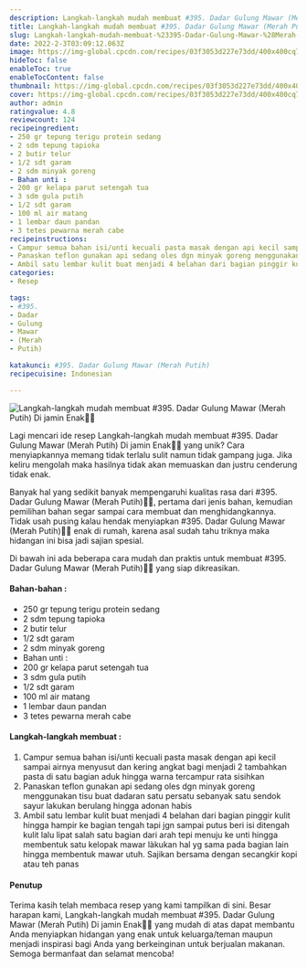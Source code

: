 ```yaml
---
description: Langkah-langkah mudah membuat #395. Dadar Gulung Mawar (Merah Putih) Di jamin Enak"
title: Langkah-langkah mudah membuat #395. Dadar Gulung Mawar (Merah Putih) Di jamin Enak
slug: Langkah-langkah-mudah-membuat-%23395-Dadar-Gulung-Mawar-%28Merah-Putih%29-Di-jamin-Enak
date: 2022-2-3T03:09:12.063Z
image: https://img-global.cpcdn.com/recipes/03f3053d227e73dd/400x400cq70/photo.jpg
hideToc: false
enableToc: true
enableTocContent: false
thumbnail: https://img-global.cpcdn.com/recipes/03f3053d227e73dd/400x400cq70/photo.jpg
cover: https://img-global.cpcdn.com/recipes/03f3053d227e73dd/400x400cq70/photo.jpg
author: admin
ratingvalue: 4.8
reviewcount: 124
recipeingredient:
- 250 gr tepung terigu protein sedang
- 2 sdm tepung tapioka
- 2 butir telur
- 1/2 sdt garam
- 2 sdm minyak goreng
- Bahan unti :
- 200 gr kelapa parut setengah tua
- 3 sdm gula putih
- 1/2 sdt garam
- 100 ml air matang
- 1 lembar daun pandan
- 3 tetes pewarna merah cabe
recipeinstructions:
- Campur semua bahan isi/unti kecuali pasta masak dengan api kecil sampai airnya menyusut dan kering angkat bagi menjadi 2 tambahkan pasta di satu bagian aduk hingga warna tercampur rata sisihkan
- Panaskan teflon gunakan api sedang oles dgn minyak goreng menggunakan tisu buat dadaran satu persatu sebanyak satu sendok sayur lakukan berulang hingga adonan habis
- Ambil satu lembar kulit buat menjadi 4 belahan dari bagian pinggir kulit hingga hampir ke bagian tengah tapi jgn sampai putus beri isi ditengah kulit lalu lipat salah satu bagian dari arah tepi menuju ke unti hingga membentuk satu kelopak mawar làkukan hal yg sama pada bagian lain hingga membentuk mawar utuh. Sajikan bersama dengan secangkir kopi atau teh panas
categories:
- Resep

tags:
- #395.
- Dadar
- Gulung
- Mawar
- (Merah
- Putih)

katakunci: #395. Dadar Gulung Mawar (Merah Putih)
recipecuisine: Indonesian

---
```


![Langkah-langkah mudah membuat #395. Dadar Gulung Mawar (Merah Putih) Di jamin Enak👩‍🍳](https://img-global.cpcdn.com/recipes/03f3053d227e73dd/400x400cq70/photo.jpg)

Lagi mencari ide resep Langkah-langkah mudah membuat #395. Dadar Gulung Mawar (Merah Putih) Di jamin Enak👩‍🍳 yang unik? Cara menyiapkannya memang tidak terlalu sulit namun tidak gampang juga. Jika keliru mengolah maka hasilnya tidak akan memuaskan dan justru cenderung tidak enak.

Banyak hal yang sedikit banyak mempengaruhi kualitas rasa dari #395. Dadar Gulung Mawar (Merah Putih)👩‍🍳, pertama dari jenis bahan, kemudian pemilihan bahan segar sampai cara membuat dan menghidangkannya. Tidak usah pusing kalau hendak menyiapkan #395. Dadar Gulung Mawar (Merah Putih)👩‍🍳 enak di rumah, karena asal sudah tahu triknya maka hidangan ini bisa jadi sajian spesial.

Di bawah ini ada beberapa cara mudah dan praktis untuk membuat #395. Dadar Gulung Mawar (Merah Putih)👩‍🍳 yang siap dikreasikan.

<!--inarticleads1-->

#### Bahan-bahan :

- 250 gr tepung terigu protein sedang
- 2 sdm tepung tapioka
- 2 butir telur
- 1/2 sdt garam
- 2 sdm minyak goreng
- Bahan unti :
- 200 gr kelapa parut setengah tua
- 3 sdm gula putih
- 1/2 sdt garam
- 100 ml air matang
- 1 lembar daun pandan
- 3 tetes pewarna merah cabe

<!--inarticleads2-->

#### Langkah-langkah membuat :

1. Campur semua bahan isi/unti kecuali pasta masak dengan api kecil sampai airnya menyusut dan kering angkat bagi menjadi 2 tambahkan pasta di satu bagian aduk hingga warna tercampur rata sisihkan
1. Panaskan teflon gunakan api sedang oles dgn minyak goreng menggunakan tisu buat dadaran satu persatu sebanyak satu sendok sayur lakukan berulang hingga adonan habis
1. Ambil satu lembar kulit buat menjadi 4 belahan dari bagian pinggir kulit hingga hampir ke bagian tengah tapi jgn sampai putus beri isi ditengah kulit lalu lipat salah satu bagian dari arah tepi menuju ke unti hingga membentuk satu kelopak mawar làkukan hal yg sama pada bagian lain hingga membentuk mawar utuh. Sajikan bersama dengan secangkir kopi atau teh panas

#### Penutup

Terima kasih telah membaca resep yang kami tampilkan di sini. Besar harapan kami, Langkah-langkah mudah membuat #395. Dadar Gulung Mawar (Merah Putih) Di jamin Enak👩‍🍳 yang mudah di atas dapat membantu Anda menyiapkan hidangan yang enak untuk keluarga/teman maupun menjadi inspirasi bagi Anda yang berkeinginan untuk berjualan makanan. Semoga bermanfaat dan selamat mencoba!